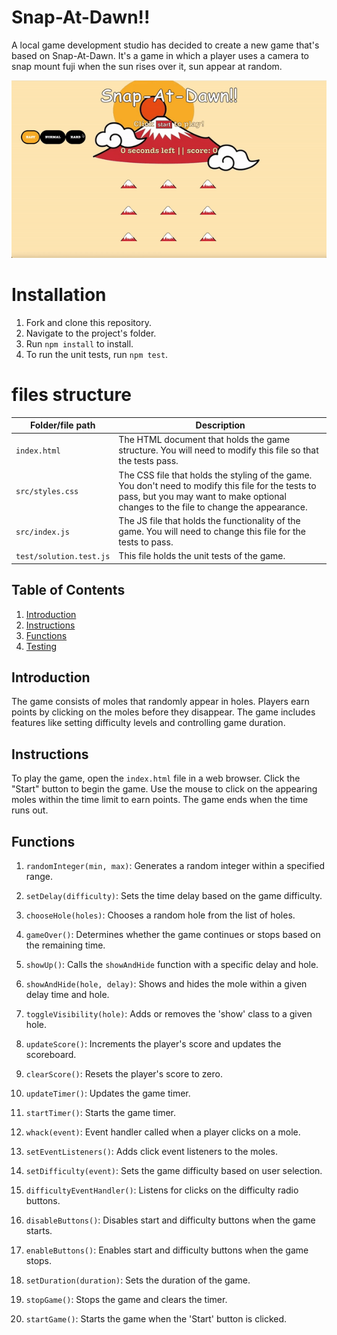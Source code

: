 # Snap-At-Dawn!!

A local game development studio has decided to create a new game that's based on Snap-At-Dawn. It's a game in which a player uses a camera to snap mount fuji when the sun rises over it, sun appear at random.

![snapAtDwan](./assets/sanpatdawn.gif)

# Installation

1. Fork and clone this repository.
2. Navigate to the project's folder.
3. Run `npm install` to install.
4. To run the unit tests, run `npm test`.


# files structure

|Folder/file path	|Description|
|------|-----|
| `index.html` |	The HTML document that holds the game structure. You will need to modify this file so that the tests pass. |
| `src/styles.css` |	The CSS file that holds the styling of the game. You don't need to modify this file for the tests to pass, but you may want to make optional changes to the file to change the appearance.|
| `src/index.js` | The JS file that holds the functionality of the game. You will need to change this file for the tests to pass. |
| `test/solution.test.js` | This file holds the unit tests of the game.|

## Table of Contents
1. [Introduction](#introduction)
2. [Instructions](#instructions)
3. [Functions](#functions)
4. [Testing](#testing)

## Introduction <a name="introduction"></a>
The game consists of moles that randomly appear in holes. Players earn points by clicking on the moles before they disappear. The game includes features like setting difficulty levels and controlling game duration.

## Instructions <a name="instructions"></a>
To play the game, open the `index.html` file in a web browser. Click the "Start" button to begin the game. Use the mouse to click on the appearing moles within the time limit to earn points. The game ends when the time runs out.

## Functions <a name="functions"></a>
1. `randomInteger(min, max)`: Generates a random integer within a specified range.

2. `setDelay(difficulty)`: Sets the time delay based on the game difficulty.

3. `chooseHole(holes)`: Chooses a random hole from the list of holes.

4. `gameOver()`: Determines whether the game continues or stops based on the remaining time.

5. `showUp()`: Calls the `showAndHide` function with a specific delay and hole.

6. `showAndHide(hole, delay)`: Shows and hides the mole within a given delay time and hole.

7. `toggleVisibility(hole)`: Adds or removes the 'show' class to a given hole.

8. `updateScore()`: Increments the player's score and updates the scoreboard.

9. `clearScore()`: Resets the player's score to zero.

10. `updateTimer()`: Updates the game timer.

11. `startTimer()`: Starts the game timer.

12. `whack(event)`: Event handler called when a player clicks on a mole.

13. `setEventListeners()`: Adds click event listeners to the moles.

14. `setDifficulty(event)`: Sets the game difficulty based on user selection.

15. `difficultyEventHandler()`: Listens for clicks on the difficulty radio buttons.

16. `disableButtons()`: Disables start and difficulty buttons when the game starts.

17. `enableButtons()`: Enables start and difficulty buttons when the game stops.

18. `setDuration(duration)`: Sets the duration of the game.

19. `stopGame()`: Stops the game and clears the timer.

20. `startGame()`: Starts the game when the 'Start' button is clicked.

